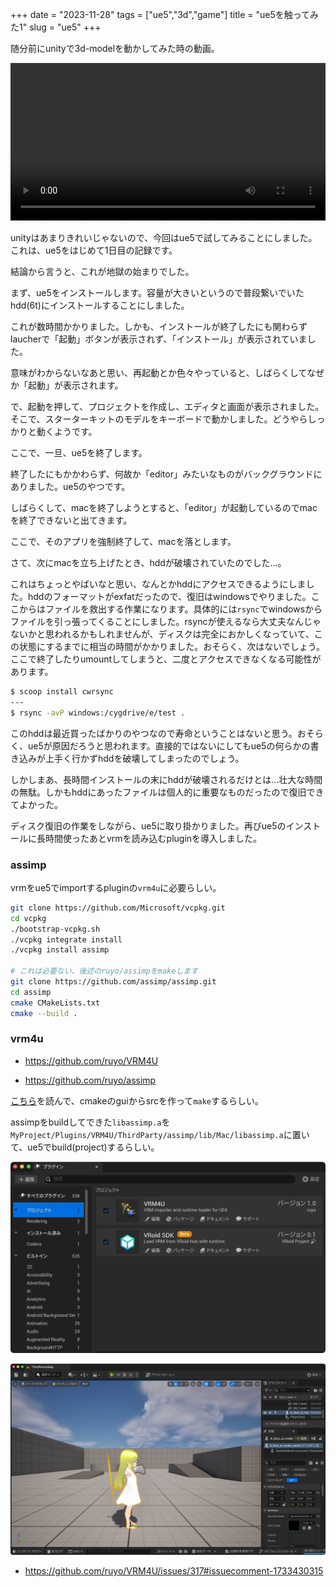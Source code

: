 +++
date = "2023-11-28"
tags = ["ue5","3d","game"]
title = "ue5を触ってみた1"
slug = "ue5"
+++

随分前にunityで3d-modelを動かしてみた時の動画。

<video controls style="width:100%;"><source src="https://raw.githubusercontent.com/syui/img/master/movie/unity_ai_0001.mp4"></video>

unityはあまりきれいじゃないので、今回はue5で試してみることにしました。これは、ue5をはじめて1日目の記録です。

結論から言うと、これが地獄の始まりでした。

まず、ue5をインストールします。容量が大きいというので普段繋いでいたhdd(6t)にインストールすることにしました。

これが数時間かかりました。しかも、インストールが終了したにも関わらずlaucherで「起動」ボタンが表示されず、「インストール」が表示されていました。

意味がわからないなあと思い、再起動とか色々やっていると、しばらくしてなぜか「起動」が表示されます。

で、起動を押して、プロジェクトを作成し、エディタと画面が表示されました。そこで、スターターキットのモデルをキーボードで動かしました。どうやらしっかりと動くようです。

ここで、一旦、ue5を終了します。

終了したにもかかわらず、何故か「editor」みたいなものがバックグラウンドにありました。ue5のやつです。

しばらくして、macを終了しようとすると、「editor」が起動しているのでmacを終了できないと出てきます。

ここで、そのアプリを強制終了して、macを落とします。

さて、次にmacを立ち上げたとき、hddが破壊されていたのでした...。

これはちょっとやばいなと思い、なんとかhddにアクセスできるようにしました。hddのフォーマットがexfatだったので、復旧はwindowsでやりました。ここからはファイルを救出する作業になります。具体的には`rsync`でwindowsからファイルを引っ張ってくることにしました。rsyncが使えるなら大丈夫なんじゃないかと思われるかもしれませんが、ディスクは完全におかしくなっていて、この状態にするまでに相当の時間がかかりました。おそらく、次はないでしょう。ここで終了したりumountしてしまうと、二度とアクセスできなくなる可能性があります。

```sh
$ scoop install cwrsync
---
$ rsync -avP windows:/cygdrive/e/test .
```

このhddは最近買ったばかりのやつなので寿命ということはないと思う。おそらく、ue5が原因だろうと思われます。直接的ではないにしてもue5の何らかの書き込みが上手く行かずhddを破壊してしまったのでしょう。

しかしまあ、長時間インストールの末にhddが破壊されるだけとは...壮大な時間の無駄。しかもhddにあったファイルは個人的に重要なものだったので復旧できてよかった。

ディスク復旧の作業をしながら、ue5に取り掛かりました。再びue5のインストールに長時間使ったあとvrmを読み込むpluginを導入しました。

### assimp

vrmをue5でimportするpluginの`vrm4u`に必要らしい。

```sh
git clone https://github.com/Microsoft/vcpkg.git
cd vcpkg
./bootstrap-vcpkg.sh
./vcpkg integrate install
./vcpkg install assimp

# これは必要ない、後述のruyo/assimpをmakeします
git clone https://github.com/assimp/assimp.git
cd assimp
cmake CMakeLists.txt 
cmake --build .
```

### vrm4u

- https://github.com/ruyo/VRM4U

- https://github.com/ruyo/assimp

[こちら](https://ruyo.github.io/VRM4U/03_mac/)を読んで、cmakeのguiからsrcを作って`make`するらしい。

assimpをbuildしてできた`libassimp.a`を`MyProject/Plugins/VRM4U/ThirdParty/assimp/lib/Mac/libassimp.a`に置いて、ue5でbuild(project)するらしい。


![](https://raw.githubusercontent.com/syui/img/master/other/ue5_ai_0001.png)

![](https://raw.githubusercontent.com/syui/img/master/other/ue5_ai_0002.png)

- https://github.com/ruyo/VRM4U/issues/317#issuecomment-1733430315

